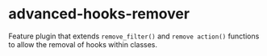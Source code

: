 # advanced-hooks-remover
Feature plugin that extends `remove_filter()` and `remove action()` functions to allow the removal of hooks within classes.
